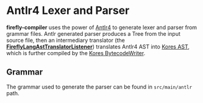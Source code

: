 # Antlr4 Lexer and Parser

**firefly-compiler** uses the power of [Antlr4](https://www.antlr.org/) to generate lexer and parser from grammar files. Antlr generated parser produces a Tree from the input source file, then an intermediary translator (the [**FireflyLangAstTranslatorListener**](https://github.com/FireflyLang/firefly-compiler/blob/main/src/main/kotlin/io/github/fireflylang/compiler/parser/FireflyLangAstTranslatorListener.kt)) translates Antlr4 AST into [Kores AST](https://github.com/koresframework/Kores), which is further compiled by the [Kores BytecodeWriter](https://github.com/koresframework/Kores-BytecodeWriter).

## Grammar

The grammar used to generate the parser can be found in `src/main/antlr` path.